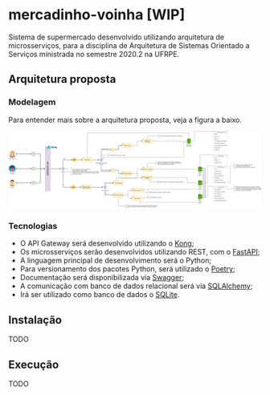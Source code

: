 # mercadinho-voinha [WIP]
Sistema de supermercado desenvolvido utilizando arquitetura de microsserviços, para a disciplina de Arquitetura de Sistemas Orientado a Serviços ministrada no semestre 2020.2 na UFRPE.

## Arquitetura proposta

### Modelagem
Para entender mais sobre a arquitetura proposta, veja a figura a baixo.

![arquitetura-proposta](docs/arquitetura.png)

### Tecnologias

* O API Gateway será desenvolvido utilizando o [Kong](https://konghq.com/);
* Os microsserviços serão desenvolvidos utilizando REST, com o [FastAPI](https://fastapi.tiangolo.com/);
* A linguagem principal de desenvolvimento será o Python;
* Para versionamento dos pacotes Python, será utilizado o [Poetry](https://python-poetry.org/);
* Documentação será disponibilizada via [Swagger](https://swagger.io/);
* A comunicação com banco de dados relacional será via [SQLAlchemy](https://www.sqlalchemy.org/);
* Irá ser utilizado como banco de dados o [SQLite](https://sqlite.org/index.html).

## Instalação

TODO

## Execução

TODO
